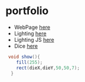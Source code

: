 # portfolio

* WebPage [here]()
* Lighting [here]()
* Lighting JS [here]()
* Dice [here]()

```Java
 void show(){
    fill(255);
    rect(dieX,dieY,50,50,7);
  }
```
